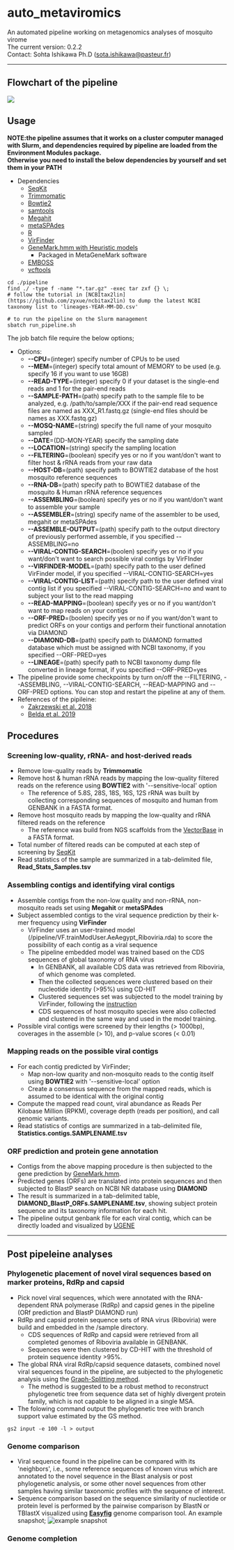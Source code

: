 # auto_metaviromics
An automated pipeline working on metagenomics analyses of mosquito virome  
The current version: 0.2.2  
Contact: Sohta Ishikawa Ph.D (sota.ishikawa@pasteur.fr)  

***
## Flowchart of the pipeline  
![](./image/auto_metaviromics.svg)  

## Usage
**NOTE:the pipeline assumes that it works on a cluster computer managed with Slurm, and dependencies required by pipeline are loaded from the Environment Modules package.**  
**Otherwise you need to install the below dependencies by yourself and set them in your PATH**  
+ Dependencies
    + [SeqKit](https://github.com/shenwei356/seqkit)
    + [Trimmomatic](https://github.com/timflutre/trimmomatic)
    + [Bowtie2](http://bowtie-bio.sourceforge.net/bowtie2/index.shtml)
    + [samtools](http://www.htslib.org/doc/samtools.html)
    + [Megahit](https://github.com/voutcn/megahit)
    + [metaSPAdes](http://cab.spbu.ru/software/spades/)
    + [R](https://www.r-project.org/)
    + [VirFinder](https://github.com/jessieren/VirFinder)
    + [GeneMark.hmm with Heuristic models](http://exon.gatech.edu/index.html)
        + Packaged in MetaGeneMark software
    + [EMBOSS](http://www.bioinformatics.nl/emboss-explorer)
    + [vcftools](https://vcftools.github.io/index.html)  
    
```
cd ./pipeline
find ./ -type f -name "*.tar.gz" -exec tar zxf {} \;
# follow the tutorial in [NCBItax2lin](https://github.com/zyxue/ncbitax2lin) to dump the latest NCBI taxonomy list to 'lineages-YEAR-MM-DD.csv'

# to run the pipeline on the Slurm management
sbatch run_pipeline.sh
```  
The job batch file require the below options;
+ Options: 
  +	**--CPU**=(integer)                 specify number of CPUs to be used
  +	**--MEM**=(integer)                 specify total amount of MEMORY to be used (e.g. specify 16 if you want to use 16GB)
  +	**--READ-TYPE**=(integer)           specify 0 if your dataset is the single-end reads and 1 for the pair-end reads
  +	**--SAMPLE-PATH**=(path)            specify path to the sample file to be analyzed, e.g. /path/to/sample/XXX if the pair-end read sequence files are named as XXX_R1.fastq.gz (single-end files should be names as XXX.fastq.gz) 
  + **--MOSQ-NAME**=(string)            specify the full name of your mosquito sampled
  + **--DATE**=(DD-MON-YEAR)            specify the sampling date
  + **--LOCATION**=(string)             specify the sampling location
  +	**--FILTERING**=(boolean)           specify yes or no if you want/don't want to filter host & rRNA reads from your raw data
  +	**--HOST-DB**=(path)                specify path to BOWTIE2 database of the host mosquito reference sequences
  +	**--RNA-DB**=(path)                 specify path to BOWTIE2 database of the mosquito & Human rRNA reference sequences
  +	**--ASSEMBLING**=(boolean)          specify yes or no if you want/don't want to assemble your sample
  + **--ASSEMBLER**=(string)            specify name of the assembler to be used, megahit or metaSPAdes
  +	**--ASSEMBLE-OUTPUT**=(path)        specify path to the output directory of previously performed assemble, if you specified --ASSEMBLING=no
  + **--VIRAL-CONTIG-SEARCH**=(boolen)  specify yes or no if you want/don't want to search possible viral contigs by VirFInder
  + **--VIRFINDER-MODEL**=(path)        specify path to the user defined VirFinder model, if you specified --VIRAL-CONTIG-SEARCH=yes
  + **--VIRAL-CONTIG-LIST**=(path)      specify path to the user defined viral contig list if you specified --VIRAL-CONTIG-SEARCH=no and want to subject your list to the read mapping
  +	**--READ-MAPPING**=(boolean)        specify yes or no if you want/don't want to map reads on your contigs
  + **--ORF-PRED**=(boolen)             specify yes or no if you want/don't want to predict ORFs on your contigs and perform their functional annotation via DIAMOND
  +	**--DIAMOND-DB**=(path)             specify path to DIAMOND formatted database which must be assigned with NCBI taxonomy, if you specified --ORF-PRED=yes
  +	**--LINEAGE**=(path)                specify path to NCBI taxonomy dump file converted in lineage format, if you specified --ORF-PRED=yes
+ The pipeline provide some checkpoints by turn on/off the --FILTERING, --ASSEMBLING, --VIRAL-CONTIG-SEARCH, --READ-MAPPING and --ORF-PRED options. You can stop and restart the pipeline at any of them.
+ References of the pipileine: 
  + [Zakrzewski et al. 2018](https://www.nature.com/articles/s41598-018-22945-y)
  + [Belda et al. 2019](https://www.ncbi.nlm.nih.gov/pmc/articles/PMC6702732)

## Procedures
### Screening low-quality, rRNA- and host-derived reads
+ Remove low-quality reads by **Trimmomatic**
+ Remove host & human rRNA reads by mapping the low-quality filtered reads on the reference using **BOWTIE2** with '--sensitive-local' option
    + The reference of 5.8S, 28S, 18S, 16S, 12S rRNA was built by collecting corresponding sequences of mosquito and human from GENBANK in a FASTA format. 
+ Remove host mosquito reads by mapping the low-quality and rRNA filtered reads on the reference
    + The reference was build from NGS scaffolds from the [VectorBase](https://www.vectorbase.org/organisms/aedes-aegypti) in a FASTA format.
+ Total number of filtered reads can be computed at each step of screening by [SeqKit](https://github.com/shenwei356/seqkit)
+ Read statistics of the sample are summarized in a tab-delimited file, **Read_Stats_Samples.tsv**  

### Assembling contigs and identifying viral contigs
+ Assemble contigs from the non-low quality and non-rRNA, non-mosquito reads set using **Megahit** or **metaSPAdes**
+ Subject assembled contigs to the viral sequence prediction by their k-mer frequency using **VirFinder**
    + VirFinder uses an user-trained model (/pipeline/VF.trainModUser.AeAegypt_Riboviria.rda) to score the possibility of each contig as a viral sequence
    + The pipeline embedded model was trained based on the CDS sequences of global taxonomy of RNA virus
        + In GENBANK, all available CDS data was retrieved from Riboviria, of which genome was completed.
        + Then the collected sequences were clustered based on their nucleotide identity (>95%) using CD-HIT
        + Clustered sequences set was subjected to the model training by VirFinder, following the [instruction](https://github.com/jessieren/VirFinder)
        + CDS sequences of host mosquito species were also collected and clustered in the same way and used in the model training.
+ Possible viral contigs were screened by their lengths (> 1000bp), coverages in the assemble (> 10), and p-value scores (< 0.01)

### Mapping reads on the possible viral contigs
+ For each contig predicted by VirFinder;
    +  Map non-low quarity and non-mosquito reads to the contig itself using **BOWTIE2** with '--sensitive-local' option
    +  Create a consensus sequence from the mapped reads, which is assumed to be identical with the original contig
+ Compute the mapped read count, viral abundance as Reads Per Kilobase Million (RPKM), coverage depth (reads per position), and call genomic variants.
+ Read statistics of contigs are summarized in a tab-delimited file, **Statistics.contigs.SAMPLENAME.tsv**

### ORF prediction and protein gene annotation
+ Contigs from the above mapping procedure is then subjected to the gene prediction by [GeneMark.hmm](http://exon.gatech.edu/index.html). 
+ Predicted genes (ORFs) are translated into protein sequences and then subjected to BlastP search on NCBI NR database using **DIAMOND**
+ The result is summarized in a tab-delimited table, **DIAMOND_BlastP_ORFs.SAMPLENAME.tsv**, showing subject protein sequence and its taxonomy information for each hit.
+ The pipeline output genbank file for each viral contig, which can be directly loaded and visualized by [UGENE](http://ugene.net/)  

***
## Post pipeleine analyses  
### Phylogenetic placement of novel viral sequences based on marker proteins, RdRp and capsid
+ Pick novel viral sequences, which were annotated with the RNA-dependent RNA polymerase (RdRp) and capsid genes in the pipeline (ORf prediction and BlastP DIAMOND run)
+ RdRp and capsid protein sequence sets of RNA virus (Riboviria) were build and embedded in the /sample directory.
    + CDS sequences of RdRp and capsid were retrieved from all completed genomes of Riboviria available in GENBANK.
    + Sequences were then clustered by CD-HIT with the threshold of protein sequence identity >95%.
+ The global RNA viral RdRp/capsid sequence datasets, combined novel viral sequences found in the pipeline, are subjected to the phylogenetic analysis using the [Graph-Splitting method](https://github.com/MotomuMatsui/gs).
    + The method is suggested to be a robust method to reconstruct phylogenetic tree from sequence data set of highly divergent protein family, which is not capable to be aligned in a single MSA.
+ The folowing command output the phylogenetic tree with branch support value estimated by the GS method.
```
gs2 input -e 100 -l > output
```  

### Genome comparison 
+ Viral sequence found in the pipeline can be compared with its 'neighbors', i.e., some reference sequences of known virus which are annotated to the novel sequence in the Blast analysis or post phylogenetic analysis, or some other novel sequences from other samples having similar taxonomic profiles with the sequence of interest.
+ Sequence comparison based on the sequence similarity of nucleotide or protein level is performed by the pairwise comparison by BlastN or TBlastX visualized using **[Easyfig](https://mjsull.github.io/Easyfig/)** genome comparison tool.
An example snapshot;
![example snapshot](./image/contig_comp_easyfig.svg)  

### Genome completion
